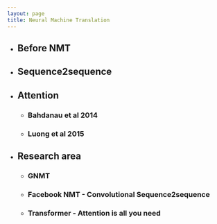 ```yaml
---
layout: page
title: Neural Machine Translation
---
```


- ## Before NMT
- ## Sequence2sequence
- ## Attention
	- ### Bahdanau et al 2014
	- ### Luong et al 2015
- ## Research area 
	- ### GNMT
	- ### Facebook NMT - Convolutional Sequence2sequence
	- ### Transformer - Attention is all you need
